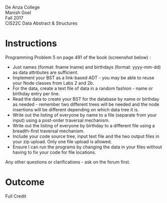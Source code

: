 De Anza College<BR>
Manish Goel<BR>
Fall 2017<BR>
CIS22C Data Abstract & Structures<BR>

# Instructions
Programming Problem 5 on page 491 of the book (screenshot below) :

- Just names (format: fname lname) and birthdays (format: yyyy-mm-dd) as data attributes are sufficient.
- Implement your BST as a link-based ADT - you may be able to reuse your Node classes from Labs 2 and 2b.
- For the data, create a text file of data in a random fashion - name or birthday entry per line.
- Read the data to create your BST for the database by name or birthday as needed - remember two different trees will be needed and the node insertions will be different depending on which data tree it is.
- Write out the listing of everyone by name to a file (separate from your input) using a post-order traversal mechanism.
- Write out the listing of everyone by birthday to a different file using a breadth-first traversal mechanism.
- Include your code source tree, input text file and the two output files in your zip upload. Only one file upload is allowed.
- Ensure I can run the programs by changing the data in your files without having to fix your code for file locations.

Any other questions or clarifications - ask on the forum first.

# Outcome
Full Credit